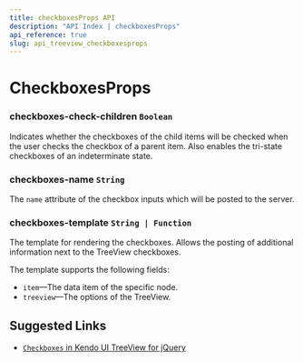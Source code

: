 ```yaml
---
title: checkboxesProps API
description: "API Index | checkboxesProps"
api_reference: true
slug: api_treeview_checkboxesprops
---
```


# CheckboxesProps

### checkboxes-check-children `Boolean`

Indicates whether the checkboxes of the child items will be checked when the user checks the checkbox of a parent item. Also enables the tri-state checkboxes of an indeterminate state.

### checkboxes-name `String`

The `name` attribute of the checkbox inputs which will be posted to the server.

### checkboxes-template `String | Function`

The template for rendering the checkboxes. Allows the posting of additional information next to the TreeView checkboxes.

The template supports the following fields:

* `item`&mdash;The data item of the specific node.
* `treeview`&mdash;The options of the TreeView.

## Suggested Links

* [`Checkboxes` in Kendo UI TreeView for jQuery](https://docs.telerik.com/kendo-ui/api/javascript/ui/treeview/configuration/checkboxes)
